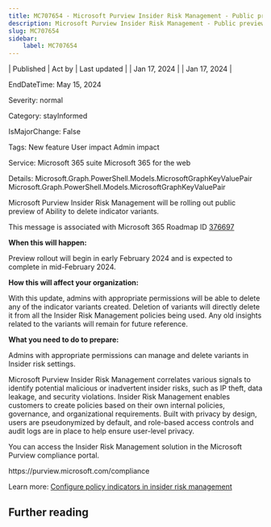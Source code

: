 ```yaml
---
title: MC707654 - Microsoft Purview Insider Risk Management - Public preview of Ability to delete indicator variants
description: Microsoft Purview Insider Risk Management - Public preview of Ability to delete indicator variants
slug: MC707654
sidebar:
    label: MC707654
---
```


| Published | Act by | Last updated |
| Jan 17, 2024 |  | Jan 17, 2024 |

EndDateTime: May 15, 2024

Severity: normal

Category: stayInformed

IsMajorChange: False

Tags: New feature User impact Admin impact

Service: Microsoft 365 suite Microsoft 365 for the web

Details: Microsoft.Graph.PowerShell.Models.MicrosoftGraphKeyValuePair Microsoft.Graph.PowerShell.Models.MicrosoftGraphKeyValuePair

<p>Microsoft Purview Insider Risk Management will be rolling out public preview of Ability to delete indicator variants.<br></p>
<p>This message is associated with Microsoft 365 Roadmap ID <a href="https://www.microsoft.com/microsoft-365/roadmap?rtc=1%26filters=&amp;searchterms=376697" target="_blank">376697</a><br></p>

<p><b>When this will happen:</b><br></p>

<p>Preview rollout will begin in early February 2024 and is expected to complete in mid-February 2024.<br></p>

<p><b>How this will affect your organization:</b><br></p>

<p>With this update, admins with appropriate permissions will be able to delete any of the indicator variants created. Deletion of variants will directly delete it from all the Insider Risk Management policies being used. Any old insights related to the variants will remain for future reference.</p><p><b>What you need to do to prepare:</b><br></p>
<p>Admins with appropriate permissions can manage and delete variants in Insider risk settings.
</p><p> 
</p>

<p>Microsoft Purview Insider Risk Management correlates various signals to identify potential malicious or inadvertent insider risks, such as IP theft, data leakage, and security violations. Insider Risk Management enables customers to create policies based on their own internal policies, governance, and organizational requirements. Built with privacy by design, users are pseudonymized by default, and role-based access controls and audit logs are in place to help ensure user-level privacy.<br></p><p>
</p>
<p>You can access the Insider Risk Management solution in the Microsoft Purview compliance portal.<br></p><p>https://purview.microsoft.com/compliance&nbsp;</p><p> 
</p><p>Learn more: <a href="https://learn.microsoft.com/purview/insider-risk-management-settings-policy-indicators?view=o365-worldwide" target="_blank">Configure policy indicators in insider risk management</a>&nbsp;</p>

## Further reading
